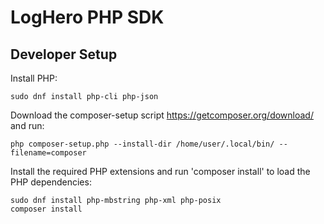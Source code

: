 # LogHero PHP SDK

## Developer Setup

Install PHP:
```
sudo dnf install php-cli php-json
```

Download the composer-setup script https://getcomposer.org/download/ and run:

```
php composer-setup.php --install-dir /home/user/.local/bin/ --filename=composer
```

Install the required PHP extensions and run 'composer install' to load the PHP dependencies:

```
sudo dnf install php-mbstring php-xml php-posix
composer install
```
